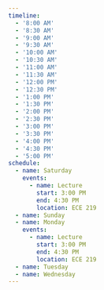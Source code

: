 ```yaml
---
timeline:
  - '8:00 AM'
  - '8:30 AM'
  - '9:00 AM'
  - '9:30 AM'
  - '10:00 AM'
  - '10:30 AM'
  - '11:00 AM'
  - '11:30 AM'
  - '12:00 PM'
  - '12:30 PM'
  - '1:00 PM'
  - '1:30 PM'
  - '2:00 PM'
  - '2:30 PM'
  - '3:00 PM'
  - '3:30 PM'
  - '4:00 PM'
  - '4:30 PM'
  - '5:00 PM'
schedule:
  - name: Saturday
    events:
      - name: Lecture
        start: 3:00 PM
        end: 4:30 PM
        location: ECE 219
  - name: Sunday
  - name: Monday
    events:
      - name: Lecture
        start: 3:00 PM
        end: 4:30 PM
        location: ECE 219
  - name: Tuesday
  - name: Wednesday
---
```

